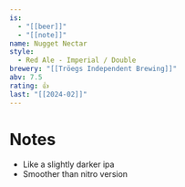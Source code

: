 ```yaml
---
is:
  - "[[beer]]"
  - "[[note]]"
name: Nugget Nectar
style:
  - Red Ale - Imperial / Double
brewery: "[[Tröegs Independent Brewing]]"
abv: 7.5
rating: 👍
last: "[[2024-02]]"
---
```

# Notes
- Like a slightly darker ipa
- Smoother than nitro version
